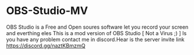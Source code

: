 # OBS-Studio-MV
OBS Studio is a Free and Open soures software let you record your screen and everthing eles
This is a mod version of OBS Studio [ Not a Virus ;) ]
Is you have any problem contact me in discord.Hear is the server invite link https://discord.gg/naztKBmzmQ
